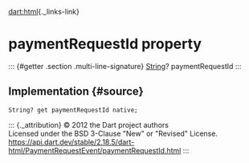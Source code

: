 [dart:html](../../dart-html/dart-html-library){._links-link}

paymentRequestId property
=========================

::: {#getter .section .multi-line-signature}
[String](../../dart-core/string-class)? paymentRequestId
:::

Implementation {#source}
--------------

``` {.language-dart data-language="dart"}
String? get paymentRequestId native;
```

::: {._attribution}
© 2012 the Dart project authors\
Licensed under the BSD 3-Clause \"New\" or \"Revised\" License.\
<https://api.dart.dev/stable/2.18.5/dart-html/PaymentRequestEvent/paymentRequestId.html>
:::
